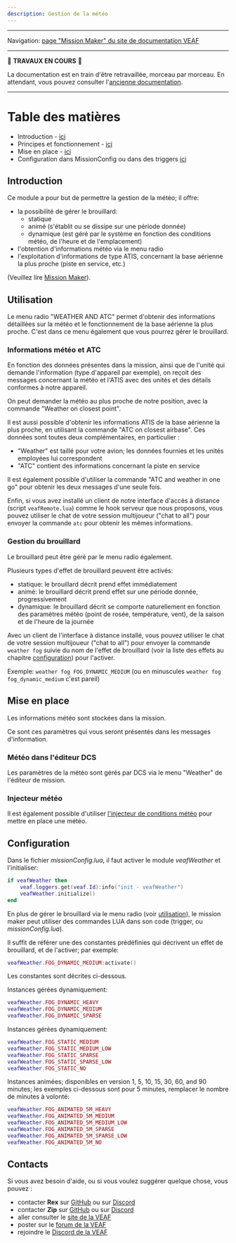 ```yaml
---
description: Gestion de la météo
---
```


-----------------------------

Navigation: [page "Mission Maker" du site de documentation VEAF](./index.md)

-----------------------------

🚧 **TRAVAUX EN COURS** 🚧

La documentation est en train d'être retravaillée, morceau par morceau. 
En attendant, vous pouvez consulter l'[ancienne documentation](https://github.com/VEAF/VEAF-Mission-Creation-Tools/blob/master/old_documentation/_index.md).

-----------------------------

# Table des matières

- Introduction - [ici](#introduction)
- Principes et fonctionnement - [ici](#utilisation)
- Mise en place - [ici](#mise-en-place)
- Configuration dans MissionConfig ou dans des triggers [ici](#configuration)

## Introduction

Ce module a pour but de permettre la gestion de la météo; il offre:

- la possibilité de gérer le brouillard: 
  - statique
  - animé (s'établit ou se dissipe sur une période donnée)
  - dynamique (est géré par le système en fonction des conditions météo, de l'heure et de l'emplacement)
- l'obtention d'informations météo via le menu radio
- l'exploitation d'informations de type ATIS, concernant la base aérienne la plus proche (piste en service, etc.)

(Veuillez lire [Mission Maker](./index.md)).

## Utilisation

Le menu radio "WEATHER AND ATC" permet d'obtenir des informations détaillées sur la météo et le fonctionnement de la base aérienne la plus proche. C'est dans ce menu également que vous pourrez gérer le brouillard.

### Informations météo et ATC

En fonction des données présentes dans la mission, ainsi que de l'unité qui demande l'information (type d'appareil par exemple), on reçoit des messages concernant la météo et l'ATIS avec des unités et des détails conformes à notre appareil.

On peut demander la météo au plus proche de notre position, avec la commande "Weather on closest point".

Il est aussi possible d'obtenir les informations ATIS de la base aérienne la plus proche, en utilisant la commande "ATC on closest airbase". Ces données sont toutes deux complémentaires, en particulier :

- "Weather" est taillé pour votre avion; les données fournies et les unités employées lui correspondent
- "ATC" contient des informations concernant la piste en service

Il est également possible d'utiliser la commande "ATC and weather in one go" pour obtenir les deux messages d'une seule fois.

Enfin, si vous avez installé un client de notre interface d'accès à distance (script `veafRemote.lua`) comme le hook serveur que nous proposons, vous pouvez utiliser le chat de votre session multijoueur ("chat to all") pour envoyer la commande `atc` pour obtenir les mêmes informations.

### Gestion du brouillard

Le brouillard peut être géré par le menu radio également.

Plusieurs types d'effet de brouillard peuvent être activés:

- statique: le brouillard décrit prend effet immédiatement
- animé: le brouillard décrit prend effet sur une période donnée, progressivement
- dynamique: le brouillard décrit se comporte naturellement en fonction des paramètres météo (point de rosée, température, vent), de la saison et de l'heure de la journée

Avec un client de l'interface à distance installé, vous pouvez utiliser le chat de votre session multijoueur ("chat to all") pour envoyer la commande `weather fog` suivie du nom de l'effet de brouillard (voir la liste des effets au chapitre [configuration](#configuration)) pour l'activer.

Exemple: `weather fog FOG_DYNAMIC_MEDIUM` (ou en minuscules `weather fog fog_dynamic_medium` c'est pareil)

## Mise en place

Les informations météo sont stockées dans la mission.

Ce sont ces paramètres qui vous seront présentés dans les messages d'information.

### Météo dans l'éditeur DCS

Les paramètres de la météo sont gérés par DCS via le menu "Weather" de l'éditeur de mission.

### Injecteur météo

Il est également possible d'utiliser [l'injecteur de conditions météo](../tools/veaf-tools-weather-injector.md) pour mettre en place une météo.

## Configuration

Dans le fichier *missionConfig.lua*, il faut activer le module *veafWeather* et l'initialiser:

```lua
if veafWeather then
    veaf.loggers.get(veaf.Id):info("init - veafWeather")
    veafWeather.initialize()
end
```

En plus de gérer le brouillard via le menu radio (voir [utilisation](#utilisation)), le mission maker peut utiliser des commandes LUA dans son code (trigger, ou *missionConfig.lua*).

Il suffit de référer une des constantes prédéfinies qui décrivent un effet de brouillard, et de l'activer; par exemple:

```lua
veafWeather.FOG_DYNAMIC_MEDIUM:activate()
```

Les constantes sont décrites ci-dessous.

Instances gérées dynamiquement:

```lua
veafWeather.FOG_DYNAMIC_HEAVY
veafWeather.FOG_DYNAMIC_MEDIUM
veafWeather.FOG_DYNAMIC_SPARSE
```

Instances gérées dynamiquement:

```lua
veafWeather.FOG_STATIC_MEDIUM
veafWeather.FOG_STATIC_MEDIUM_LOW
veafWeather.FOG_STATIC_SPARSE
veafWeather.FOG_STATIC_SPARSE_LOW
veafWeather.FOG_STATIC_NO
```

Instances animées; disponibles en version 1, 5, 10, 15, 30, 60, and 90 minutes; les exemples ci-dessous sont pour 5 minutes, remplacer le nombre de minutes à volonté:

```lua
veafWeather.FOG_ANIMATED_5M_HEAVY
veafWeather.FOG_ANIMATED_5M_MEDIUM
veafWeather.FOG_ANIMATED_5M_MEDIUM_LOW
veafWeather.FOG_ANIMATED_5M_SPARSE
veafWeather.FOG_ANIMATED_5M_SPARSE_LOW
veafWeather.FOG_ANIMATED_5M_NO
```

## Contacts

Si vous avez besoin d'aide, ou si vous voulez suggérer quelque chose, vous pouvez :

* contacter **Rex** sur [GitHub][Rex on Github] ou sur [Discord][Rex on Discord]
* contacter **Zip** sur [GitHub][Zip on Github] ou sur [Discord][Zip on Discord]
* aller consulter le [site de la VEAF][VEAF website]
* poster sur le [forum de la VEAF][VEAF forum]
* rejoindre le [Discord de la VEAF][VEAF Discord]


[Badge-Discord]: https://img.shields.io/discord/471061487662792715?label=VEAF%20Discord&style=for-the-badge
[VEAF-logo]: ../images/logo.png?raw=true
[VEAF Discord]: https://www.veaf.org/discord
[Zip on Github]: https://github.com/davidp57
[Zip on Discord]: https://discordapp.com/users/421317390807203850
[Rex on Github]: https://github.com/RexAttaque
[Rex on Discord]: https://discordapp.com/users/256509086777081856
[VEAF website]: https://www.veaf.org
[VEAF forum]: https://www.veaf.org/forum

[VEAF-Mission-Creation-Tools-repository]: https://github.com/VEAF/VEAF-Mission-Creation-Tools
[VEAF-mission-converter-repository]:https://github.com/VEAF/VEAF-mission-converter
[VEAF-demo-mission-repository]: https://github.com/VEAF/VEAF-Demo-Mission
[VEAF-Open-Training-Mission-repository]: https://github.com/VEAF/VEAF-Open-Training-Mission
[VEAF-Multiplayer-Missions-repository]: https://github.com/VEAF/VEAF-Multiplayer-Missions

[demo-mission-structure]: ../images/demo-mission-structure.png
